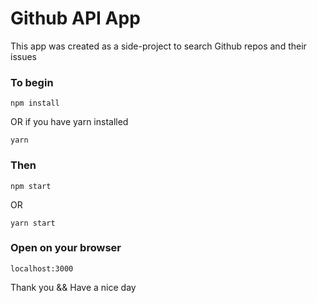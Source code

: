 # Github API App

This app was created as a side-project to search Github repos and their issues

### To begin

```
npm install
```
OR if you have yarn installed
```
yarn
``` 

### Then

```
npm start
```
OR
```
yarn start
```

### Open on your browser
```
localhost:3000
```

Thank you && Have a nice day
